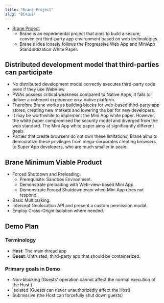 ```yaml
---
title: "Brane Project"
slug: "8C41D2"
---
```


- [Brane Project](https://github.com/braneproject)
	- Brane is an experimental project that aims to build a secure, convenient third-party app environment based on web technologies.
	- Brane's idea loosely follows the Progressive Web App and MiniApp Standardization White Paper.

## Distributed development model that third-parties can participate    
- No distributed development model correctly executes third-party code even if they use WebView.
- PWAs possess critical weakness compared to Native Apps; it fails to deliver a coherent experience on a native platform.
- Therefore Brane works as building blocks for web-based third-party app stores, creating new markets and lowering the bar for new developers.
- It may be worthwhile to implement the Mini App white paper. However, the white paper compromised the security model and diverged from the web standard. The Mini App white paper aims at significantly different goals.
- Parties that create browsers do not own these limitations; Brane aims to democratize these privileges from mega-corporates creating browsers to Super App developers, who are much smaller in scale.

## Brane Minimum Viable Product
    
- Forced Shutdown and Preloading.
	-   Prerequisite: Sandbox Environment.
	-   Demonstrate preloading with Web-view-based Mini App.
	-   Demonstrate Forced Shutdown even when Mini App does not respond.
-   Basic Multitasking.
-   Intercept Geolocation API and present a custom permission modal.
-   Employ Cross-Origin Isolation where needed.

## Demo Plan
### Terminology
- **Host**: The main thread app
- **Guest**: Untrusted, third-party app that should be containerized.

### Primary goals in Demo
- Non-blocking (Guests' operation cannot affect the normal execution of the Host.)
- Isolated (Guests can never unauthorizedly affect the Host)
- Submissive (the Host can forcefully shut down guests)